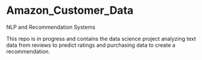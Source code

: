 # Amazon_Customer_Data
NLP and Recommendation Systems

This repo is in progress and contains the data science project analyzing text data from reviews to predict ratings and purchasing data to create a recommendation. 
